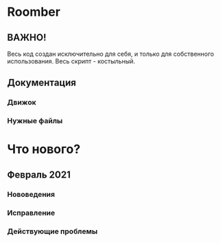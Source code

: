 # Roomber
## ВАЖНО!
Весь код создан исключительно для себя, и только для собственного использования. Весь скрипт - костыльный. 
## Документация
### Движок 
### Нужные файлы
# Что нового?
## Февраль 2021
### Нововедения 
### Исправление
### Действующие проблемы
